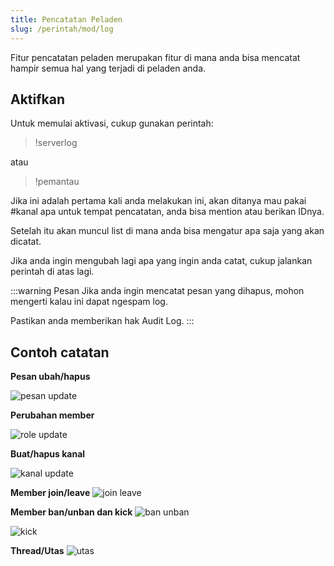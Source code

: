 ```yaml
---
title: Pencatatan Peladen
slug: /perintah/mod/log
---
```


Fitur pencatatan peladen merupakan fitur di mana anda bisa mencatat hampir semua hal yang terjadi di peladen anda.

## Aktifkan
Untuk memulai aktivasi, cukup gunakan perintah:

> !serverlog

atau 

> !pemantau

Jika ini adalah pertama kali anda melakukan ini, akan ditanya mau pakai #kanal apa untuk tempat pencatatan, anda bisa mention atau berikan IDnya.

Setelah itu akan muncul list di mana anda bisa mengatur apa saja yang akan dicatat.

Jika anda ingin mengubah lagi apa yang ingin anda catat, cukup jalankan perintah di atas lagi.

:::warning Pesan
Jika anda ingin mencatat pesan yang dihapus, mohon mengerti kalau ini dapat ngespam log.

Pastikan anda memberikan hak Audit Log.
:::

## Contoh catatan

**Pesan ubah/hapus**

![pesan update](https://p.ihateani.me/lbzhaxah.png)

**Perubahan member**

![role update](https://p.ihateani.me/giqwgxbq.png)

**Buat/hapus kanal**

![kanal update](https://p.ihateani.me/ynxtpbkv.png)

**Member join/leave**
![join leave](https://p.ihateani.me/aciftfxw.png)

**Member ban/unban dan kick**
![ban unban](https://p.ihateani.me/gcangwie.png)

![kick](https://p.ihateani.me/uqncifqw.png)

**Thread/Utas**
![utas](https://p.ihateani.me/jfoshzos.png)